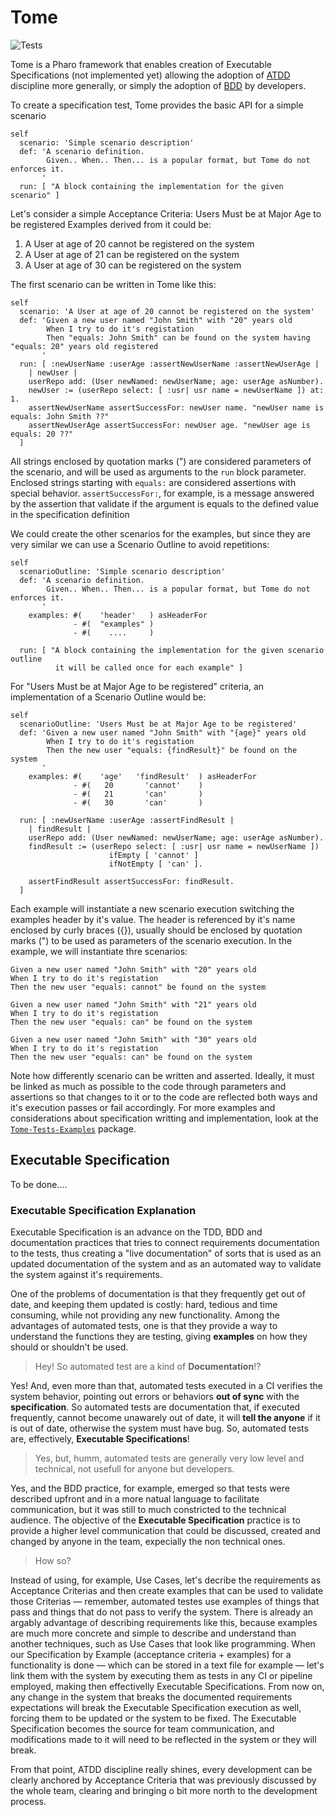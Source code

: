 # Tome

![Tests](https://github.com/vitormcruz/tome/actions/workflows/tome-ci.yml/badge.svg)

Tome is a Pharo framework that enables creation of Executable Specifications (not implemented yet) allowing the adoption of [ATDD](https://en.wikipedia.org/wiki/Acceptance_test-driven_development) discipline more generally, or simply the adoption of [BDD](https://dannorth.net/introducing-bdd/) by developers.

To create a specification test, Tome provides the basic API for a simple scenario

```smalltalk
self
  scenario: 'Simple scenario description'
  def: 'A scenario definition.
        Given.. When.. Then... is a popular format, but Tome do not enforces it.
       '
  run: [ "A block containing the implementation for the given scenario" ]
```

Let's consider a simple Acceptance Criteria: Users Must be at Major Age to be registered
Examples derived from it could be:
  1. A User at age of 20 cannot be registered on the system
  2. A User at age of 21 can be registered on the system
  3. A User at age of 30 can be registered on the system

The first scenario can be written in Tome like this:

```smalltalk
self
  scenario: 'A User at age of 20 cannot be registered on the system'
  def: 'Given a new user named "John Smith" with "20" years old
        When I try to do it's registation
        Then "equals: John Smith" can be found on the system having "equals: 20" years old registered
       '
  run: [ :newUserName :userAge :assertNewUserName :assertNewUserAge |
    | newUser |
    userRepo add: (User newNamed: newUserName; age: userAge asNumber).
    newUser := (userRepo select: [ :usr| usr name = newUserName ]) at: 1.
    assertNewUserName assertSuccessFor: newUser name. "newUser name is equals: John Smith ??"
    assertNewUserAge assertSuccessFor: newUser age. "newUser age is equals: 20 ??"
  ]
```

All strings enclosed by quotation marks (") are considered parameters of the scenario, and will be used as arguments to the `run` block parameter. Enclosed strings starting with `equals:` are considered assertions with special behavior. `assertSuccessFor:`, for example, is a message answered by the assertion that validate if the argument is equals to the defined value in the specification definition

We could create the other scenarios for the examples, but since they are very similar we can use a Scenario Outline to avoid repetitions:

```smalltalk
self
  scenarioOutline: 'Simple scenario description'
  def: 'A scenario definition.
        Given.. When.. Then... is a popular format, but Tome do not enforces it.
       '
	examples: #(    'header'   ) asHeaderFor
	          - #(  "examples" )
	          - #(    ....     )
					
  run: [ "A block containing the implementation for the given scenario outline
          it will be called once for each example" ]
```

For "Users Must be at Major Age to be registered" criteria, an implementation of a Scenario Outline would be:

```smalltalk
self
  scenarioOutline: 'Users Must be at Major Age to be registered'
  def: 'Given a new user named "John Smith" with "{age}" years old
        When I try to do it's registation
        Then the new user "equals: {findResult}" be found on the system
       '
	examples: #(    'age'   'findResult'  ) asHeaderFor 
	          - #(   20       'cannot'    )
	          - #(   21       'can'       )
	          - #(   30       'can'       )
					
  run: [ :newUserName :userAge :assertFindResult |
    | findResult |
    userRepo add: (User newNamed: newUserName; age: userAge asNumber).
    findResult := (userRepo select: [ :usr| usr name = newUserName ])
	                  ifEmpty [ 'cannot' ]
	                  ifNotEmpty [ 'can' ].

    assertFindResult assertSuccessFor: findResult. 
  ]
```

Each example will instantiate a new scenario execution switching the examples header by it's value. The header is referenced by it's name enclosed by curly braces ({}), usually should be enclosed by quotation marks (") to be used as parameters of the scenario execution. In the example, we will instantiate thre scenarios:

```
Given a new user named "John Smith" with "20" years old
When I try to do it's registation
Then the new user "equals: cannot" be found on the system
```
```
Given a new user named "John Smith" with "21" years old
When I try to do it's registation
Then the new user "equals: can" be found on the system
```
```
Given a new user named "John Smith" with "30" years old
When I try to do it's registation
Then the new user "equals: can" be found on the system
```

Note how differently scenario can be written and asserted. Ideally, it must be linked as much as possible to the code through parameters and assertions so that changes to it or to the code are reflected both ways and it's execution passes or fail accordingly. For more examples and considerations about specification writting and implementation, look at the [`Tome-Tests-Examples`](https://github.com/vitormcruz/tome/tree/develop/pharo/Tome-Tests-Examples) package.


## Executable Specification 

To be done....

### Executable Specification Explanation
Executable Specification is an advance on the TDD, BDD and documentation practices that tries to connect requirements documentation to the tests, thus creating a "live documentation" of sorts that is used as an updated documentation of the system and as an automated way to validate the system against it's requirements. 

One of the problems of documentation is that they frequently get out of date, and keeping them updated is costly: hard, tedious and time consuming, while not providing any new functionality. Among the advantages of automated tests, one is that they provide a way to understand the functions they are testing, giving **examples** on how they should or shouldn't be used.

  > Hey! So automated test are a kind of **Documentation**!?

Yes! And, even more than that, automated tests executed in a CI verifies the system behavior, pointing out errors or behaviors **out of sync** with the **specification**. So automated tests are documentation that, if executed frequently, cannot become unawarely out of date, it will **tell the anyone** if it is out of date, otherwise the system must have bug. So, automated tests are, effectively, **Executable Specifications**!

  > Yes, but, humm, automated tests are generally very low level and technical, not usefull for anyone but developers.

Yes, and the BDD practice, for example, emerged so that tests were described upfront and in a more natual language to facilitate communication, but it was still to much constricted to the technical audience. The objective of the **Executable Specification** practice is to provide a higher level communication that could be discussed, created and changed by anyone in the team, expecially the non technical ones.

  > How so?

Instead of using, for example, Use Cases, let's decribe the requirements as Acceptance Criterias and then create examples that can be used to validate those Criterias — remember, automated testes use examples of things that pass and things that do not pass to verify the system. There is already an argably advantage of describing requirements like this, because examples are much more concrete and simple to describe and understand than another techniques, such as Use Cases that look like programming. When our Specification by Example (acceptance criteria + examples) for a functionality is done — which can be stored in a text file for example — let's link them with the system by executing them as tests in any CI or pipeline employed, making then effectivelly Executable Specifications. From now on, any change in the system that breaks the documented requirements expectations will break the Executable Specification execution as well, forcing them to be updated or the system to be fixed. The Executable Specification becomes the source for team communication, and modifications made to it will need to be reflected in the system or they will break.

From that point, ATDD discipline really shines, every development can be clearly anchored by Acceptance Criteria that was previously discussed by the whole team, clearing and bringing o bit more north to the development process. 

